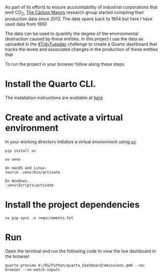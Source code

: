 As part of its efforts to ensure accouintability of industrial corporations that emit
CO<sub>2</sub>, [The Carbon Majors](https://carbonmajors.org/) research group started 
compiling their production data since 2013. The data spans back to 1854 but here I have
used data from 1900

The data can be used to quantify the degree of the environmental destruction caused by these entities.
In this project I use the data as uploaded in the [#TidyTuesday](https://x.com/hashtag/TidyTuesday?src=hashtag_click) challenge to create 
a Quarto dashboard that tracks the levels and associated changes in the production of these entities that

To run the project in your browser follow along these steps
# Install the Quarto CLI.
The installation instructions are available at [here](https://quarto.org/docs/get-started/)
# Create and activate a virtual environment
In your working directory initialize a virtual environment using [uv](https://github.com/astral-sh/uv)
```
pip install uv

uv venv

On macOS and Linux.
source .venv/bin/activate

On Windows.
.venv\Scripts\activate
```
# Install the project dependencies
```
uv pip sync -o requirements.txt
```
# Run
Open the terminal and run the following code to view the live dashboard in the browser
```
quarto preview d:/DS/Python/quarto_dashboard/emissions.qmd --no-browser --no-watch-inputs
```





